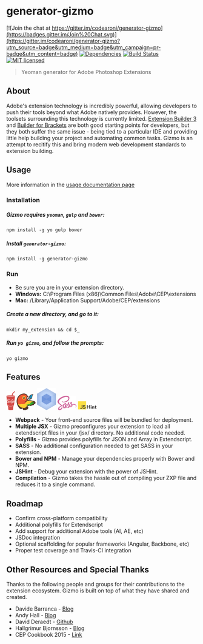 # generator-gizmo

[![Join the chat at https://gitter.im/codearoni/generator-gizmo](https://badges.gitter.im/Join%20Chat.svg)](https://gitter.im/codearoni/generator-gizmo?utm_source=badge&utm_medium=badge&utm_campaign=pr-badge&utm_content=badge)
[![Dependencies](http://img.shields.io/david/codearoni/generator-gizmo.svg)](https://david-dm.org/codearoni/generator-gizmo)
[![Build Status](https://travis-ci.org/codearoni/generator-gizmo.svg?branch=master)](https://travis-ci.org/codearoni/generator-gizmo)
[![MIT licensed](https://img.shields.io/badge/license-MIT-blue.svg)](https://opensource.org/licenses/MIT)

> Yeoman generator for Adobe Photoshop Extensions

## About

Adobe's extension technology is incredibly powerful, allowing developers to push their tools beyond what Adobe natively provides. However, the toolsets surrounding this technology is currently limited. [Extension Builder 3](http://labs.adobe.com/technologies/extensionbuilder3/) and [Builder for Brackets](http://davidderaedt.github.io/CC-Extension-Builder-for-Brackets/) are both good starting points for developers, but they both suffer the same issue - being tied to a particular IDE and providing little help building your project and automating common tasks. Gizmo is an attempt to recitify this and bring modern web development standards to extension building.

## Usage

More information in the [usage documentation page](docs/usage.md)

### Installation

##### Gizmo requires `yeoman`, `gulp` and `bower`:
```
npm install -g yo gulp bower
```

##### Install `generator-gizmo`:
```
npm install -g generator-gizmo
```

### Run
* Be sure you are in your extension directory.
* **Windows:** C:\Program Files (x86)\Common Files\Adobe\CEP\extensions
* **Mac:** /Library/Application Support/Adobe/CEP/extensions

##### Create a new directory, and go to it:
```
mkdir my_extension && cd $_
```

##### Run `yo gizmo`, and follow the prompts:
```
yo gizmo
```

## Features

![Logo](docs/assets/gulp.png)
![Logo](docs/assets/bower.png)
![Logo](docs/assets/webpack.png)
![Logo](docs/assets/sass.png)
![Logo](docs/assets/jshint.png)

* **Webpack** - Your front-end source files will be bundled for deployment.
* **Multiple JSX** - Gizmo preconfigures your extension to load all extendscript files in your /jsx/ directory. No additional code needed.
* **Polyfills** - Gizmo provides polyfills for JSON and Array in Extendscript.
* **SASS** - No additional configuration needed to get SASS in your extension.
* **Bower and NPM** - Manage your dependencies properly with Bower and NPM.
* **JSHint** - Debug your extension with the power of JSHint.
* **Compilation** - Gizmo takes the hassle out of compiling your ZXP file and reduces it to a single command.

## Roadmap

* Confirm cross-platform compatibility
* Additional polyfills for Extendscript
* Add support for additional Adobe tools (AI, AE, etc)
* JSDoc integration
* Optional scaffolding for popular frameworks (Angular, Backbone, etc)
* Proper test coverage and Travis-CI integration

## Other Resources and Special Thanks

Thanks to the following people and groups for their contributions to the extension ecosystem. Gizmo is built on top of what they have shared and created.

* Davide Barranca - [Blog](http://www.davidebarranca.com/)
* Andy Hall - [Blog](http://aphall.com/2014/08/cep-mega-guide-en/)
* David Deraedt - [Github](https://github.com/davidderaedt)
* Hallgrimur Bjornsson - [Blog](https://medium.com/@HallgrimurTh/the-other-api-23357c99c774)
* CEP Cookbook 2015 - [Link](https://github.com/Adobe-CEP/CEP-Resources/wiki/CEP-6-HTML-Extension-Cookbook-for-CC-2015)